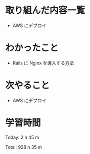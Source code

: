 # 取り組んだ内容一覧
- AWS にデプロイ

# わかったこと
- Rails に Nginx を導入する方法

# 次やること
- AWS にデプロイ

# 学習時間
Today: 2 h 45 m

Total: 928 h 35 m
